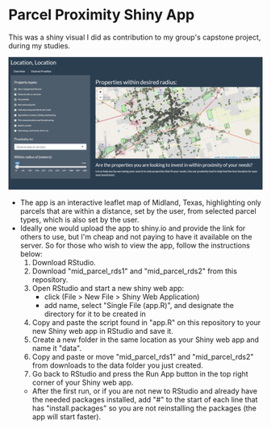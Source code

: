 # Parcel Proximity Shiny App

This was a shiny visual I did as contribution to my group's capstone project, during my studies.

![](https://github.com/JasonSpaw/Parcel_Proximity_Shiny_App/blob/main/Capture.PNG)

- The app is an interactive leaflet map of Midland, Texas, highlighting only parcels that are within a distance, set by the user, from selected parcel types, which is also set by the user.  
- Ideally one would upload the app to shiny.io and provide the link for others to use, but I'm cheap and not paying to have it available on the server.  So for those who wish to view the app, follow the instructions below:
  1. Download RStudio.
  2. Download "mid_parcel_rds1" and "mid_parcel_rds2" from this repository.
  3. Open RStudio and start a new shiny web app: 
      - click (File > New File > Shiny Web Application)
      - add name, select "Single File (app.R)", and designate the directory for it to be created in
  4. Copy and paste the script found in "app.R" on this repository to your new Shiny web app in RStudio and save it.
  5. Create a new folder in the same location as your Shiny web app and name it "data".
  6. Copy and paste or move "mid_parcel_rds1" and "mid_parcel_rds2" from downloads to the data folder you just created.
  7. Go back to RStudio and press the Run App button in the top right corner of your Shiny web app.
    - After the first run, or if you are not new to RStudio and already have the needed packages installed, add "#" to the start of each line that has "install.packages" so you are not reinstalling the packages (the app will start faster).
